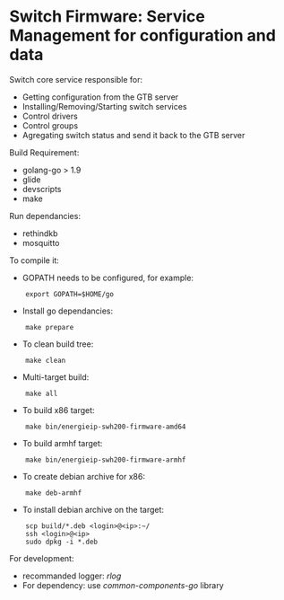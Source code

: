 Switch Firmware: Service Management for configuration and data
==========================================================

Switch core service responsible for:
* Getting configuration from the GTB server
* Installing/Removing/Starting switch services
* Control drivers
* Control groups
* Agregating switch status and send it back to the GTB server

Build Requirement: 
* golang-go > 1.9
* glide
* devscripts
* make

Run dependancies:
* rethindkb
* mosquitto

To compile it:
* GOPATH needs to be configured, for example:
```
    export GOPATH=$HOME/go
```

* Install go dependancies:
```
    make prepare
```

* To clean build tree:
```
    make clean
```

* Multi-target build:
```
    make all
```

* To build x86 target:
```
    make bin/energieip-swh200-firmware-amd64
```

* To build armhf target:
```
    make bin/energieip-swh200-firmware-armhf
```
* To create debian archive for x86:
```
    make deb-armhf
```

* To install debian archive on the target:
```
    scp build/*.deb <login>@<ip>:~/
    ssh <login>@<ip>
    sudo dpkg -i *.deb
```

For development:
* recommanded logger: *rlog*
* For dependency: use *common-components-go* library
